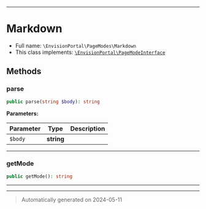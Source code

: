 ***

# Markdown





* Full name: `\EnvisionPortal\PageModes\Markdown`
* This class implements:
[`\EnvisionPortal\PageModeInterface`](../PageModeInterface.md)




## Methods


### parse



```php
public parse(string $body): string
```








**Parameters:**

| Parameter | Type | Description |
|-----------|------|-------------|
| `$body` | **string** |  |





***

### getMode



```php
public getMode(): string
```












***


***
> Automatically generated on 2024-05-11
